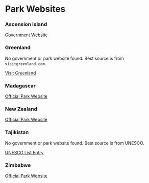 # Park Websites

### Ascension Island

[Government Website](https://www.ascension.gov.ac)

### Greenland

No government or park website found. Best source is from `visitgreenland.com`.

[Visit Greenland](https://visitgreenland.com/about-greenland/national-park-2/)

### Madagascar

[Official Park Website](http://www.parcs-madagascar.com)

### New Zealand

[Official Park Website](https://www.doc.govt.nz/parks-and-recreation/places-to-go/national-parks/)

### Tajikistan

No government or park website found. Best source is from UNESCO.

[UNESCO List Entry](https://whc.unesco.org/en/list/1252/)

### Zimbabwe

[Official Park Website](https://www.zimparks.org.zw)
